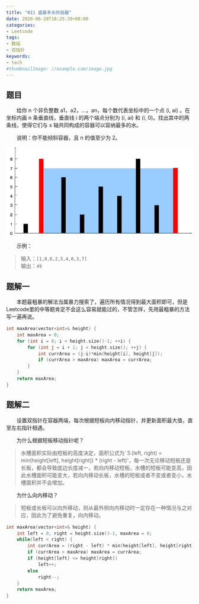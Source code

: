 ```yaml
---
title: "011 盛最多水的容器"
date: 2020-06-28T18:25:39+08:00
categories:
- Leetcode
tags:
- 数组
- 双指针
keywords:
- tech
#thumbnailImage: //example.com/image.jpg
---
```


<!--more-->
## 题目
　　给你 n 个非负整数 a1，a2，...，an，每个数代表坐标中的一个点 (i, ai) 。在坐标内画 n 条垂直线，垂直线 i 的两个端点分别为 (i, ai) 和 (i, 0)。找出其中的两条线，使得它们与 x 轴共同构成的容器可以容纳最多的水。

　　说明：你不能倾斜容器，且 n 的值至少为 2。

![盛最多水的容器](/Leetcode/011/盛最多水的容器.jpg)

　　示例：
> 输入：`[1,8,6,2,5,4,8,3,7]`  
> 输出：`49`

## 题解一
　　本题最粗暴的解法当属暴力搜索了，遍历所有情况得到最大面积即可，但是Leetcode里的中等题肯定不会这么容易就能过的，不管怎样，先用最粗暴的方法写一遍再说。

```cpp
int maxArea(vector<int>& height) {
    int maxArea = 0;
    for (int i = 0; i < height.size()-1; ++i) {
        for (int j = i + 1; j < height.size(); ++j) {
            int currArea = (j-i)*min(height[i], height[j]);
            if (currArea > maxArea) maxArea = currArea;
        }
    }
    return maxArea;
}
```

## 题解二
　　设置双指针在容器两端，每次根据短板向内移动指针，并更新面积最大值，直至左右指针相遇。

　　为什么根据短板移动指针呢？
> 水槽面积实际由短板的高度决定，面积公式为`Ｓ(left, right) = min(height[left], height[right]) * (right - left)'，每一次无论移动短板还是长板，都会导致底边长度减一，若向内移动短板，水槽的短板可能变高，因此水槽面积可能变大，若向内移动长板，水槽的短板或者不变或者变小，水槽面积并不会增加。

　　为什么向内移动？
> 短板或长板可以向外移动，则从最外侧向内移动时一定存在一种情况与之对应，因此为了避免重复，向内移动。

```cpp
int maxArea(vector<int>& height) {
    int left = 0, right = height.size()-1, maxArea = 0;
    while(left < right) {
        int currArea = (right - left) * min(height[left], height[right]);
        if (currArea > maxArea) maxArea = currArea;
        if (height[left] <= height[right])
            left++;
        else
            right--;
    }
    return maxArea;
}
```